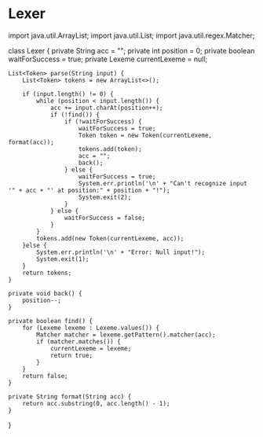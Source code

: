 # Lexer
import java.util.ArrayList;
import java.util.List;
import java.util.regex.Matcher;

class Lexer {
    private String acc = "";
    private int position = 0;
    private boolean waitForSuccess = true;
    private Lexeme currentLexeme = null;

    List<Token> parse(String input) {
        List<Token> tokens = new ArrayList<>();

        if (input.length() != 0) {
            while (position < input.length()) {
                acc += input.charAt(position++);
                if (!find()) {
                    if (!waitForSuccess) {
                        waitForSuccess = true;
                        Token token = new Token(currentLexeme, format(acc));
                        tokens.add(token);
                        acc = "";
                        back();
                    } else {
                        waitForSuccess = true;
                        System.err.println('\n' + "Can't recognize input '" + acc + "' at position:" + position + "!");
                        System.exit(2);
                    }
                } else {
                    waitForSuccess = false;
                }
            }
            tokens.add(new Token(currentLexeme, acc));
        }else {
            System.err.println('\n' + "Error: Null input!");
            System.exit(1);
        }
        return tokens;
    }

    private void back() {
        position--;
    }

    private boolean find() {
        for (Lexeme lexeme : Lexeme.values()) {
            Matcher matcher = lexeme.getPattern().matcher(acc);
            if (matcher.matches()) {
                currentLexeme = lexeme;
                return true;
            }
        }
        return false;
    }

    private String format(String acc) {
        return acc.substring(0, acc.length() - 1);
    }
}
